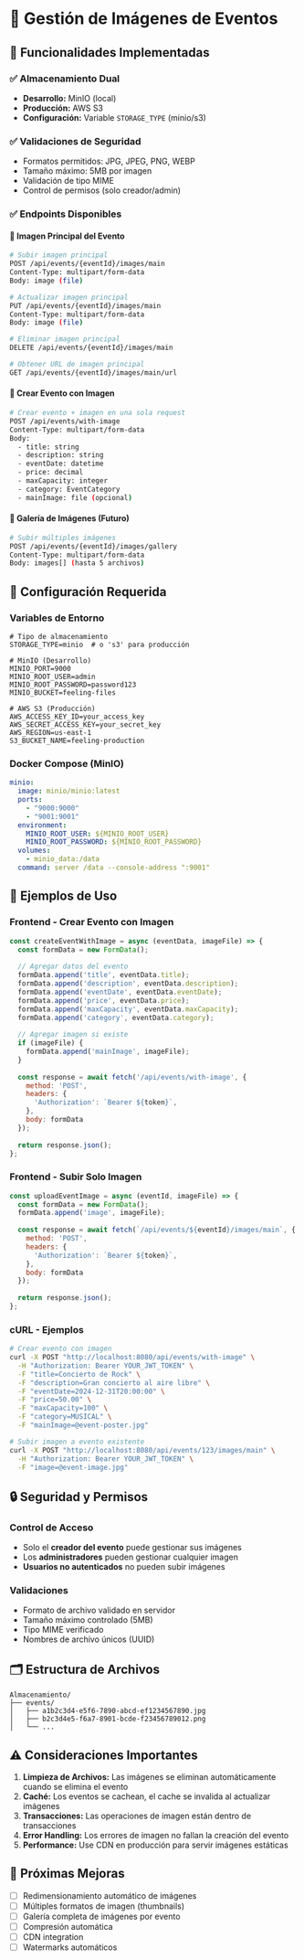 # 📸 Gestión de Imágenes de Eventos

## 🎯 Funcionalidades Implementadas

### ✅ **Almacenamiento Dual**
- **Desarrollo:** MinIO (local)
- **Producción:** AWS S3
- **Configuración:** Variable `STORAGE_TYPE` (minio/s3)

### ✅ **Validaciones de Seguridad**
- Formatos permitidos: JPG, JPEG, PNG, WEBP
- Tamaño máximo: 5MB por imagen
- Validación de tipo MIME
- Control de permisos (solo creador/admin)

### ✅ **Endpoints Disponibles**

#### 🔵 **Imagen Principal del Evento**

```bash
# Subir imagen principal
POST /api/events/{eventId}/images/main
Content-Type: multipart/form-data
Body: image (file)

# Actualizar imagen principal
PUT /api/events/{eventId}/images/main
Content-Type: multipart/form-data
Body: image (file)

# Eliminar imagen principal
DELETE /api/events/{eventId}/images/main

# Obtener URL de imagen principal
GET /api/events/{eventId}/images/main/url
```

#### 🔵 **Crear Evento con Imagen**

```bash
# Crear evento + imagen en una sola request
POST /api/events/with-image
Content-Type: multipart/form-data
Body: 
  - title: string
  - description: string
  - eventDate: datetime
  - price: decimal
  - maxCapacity: integer
  - category: EventCategory
  - mainImage: file (opcional)
```

#### 🔵 **Galería de Imágenes (Futuro)**

```bash
# Subir múltiples imágenes
POST /api/events/{eventId}/images/gallery
Content-Type: multipart/form-data
Body: images[] (hasta 5 archivos)
```

## 🔧 **Configuración Requerida**

### **Variables de Entorno**

```env
# Tipo de almacenamiento
STORAGE_TYPE=minio  # o 's3' para producción

# MinIO (Desarrollo)
MINIO_PORT=9000
MINIO_ROOT_USER=admin
MINIO_ROOT_PASSWORD=password123
MINIO_BUCKET=feeling-files

# AWS S3 (Producción)
AWS_ACCESS_KEY_ID=your_access_key
AWS_SECRET_ACCESS_KEY=your_secret_key
AWS_REGION=us-east-1
S3_BUCKET_NAME=feeling-production
```

### **Docker Compose (MinIO)**

```yaml
minio:
  image: minio/minio:latest
  ports:
    - "9000:9000"
    - "9001:9001"
  environment:
    MINIO_ROOT_USER: ${MINIO_ROOT_USER}
    MINIO_ROOT_PASSWORD: ${MINIO_ROOT_PASSWORD}
  volumes:
    - minio_data:/data
  command: server /data --console-address ":9001"
```

## 📝 **Ejemplos de Uso**

### **Frontend - Crear Evento con Imagen**

```javascript
const createEventWithImage = async (eventData, imageFile) => {
  const formData = new FormData();
  
  // Agregar datos del evento
  formData.append('title', eventData.title);
  formData.append('description', eventData.description);
  formData.append('eventDate', eventData.eventDate);
  formData.append('price', eventData.price);
  formData.append('maxCapacity', eventData.maxCapacity);
  formData.append('category', eventData.category);
  
  // Agregar imagen si existe
  if (imageFile) {
    formData.append('mainImage', imageFile);
  }
  
  const response = await fetch('/api/events/with-image', {
    method: 'POST',
    headers: {
      'Authorization': `Bearer ${token}`,
    },
    body: formData
  });
  
  return response.json();
};
```

### **Frontend - Subir Solo Imagen**

```javascript
const uploadEventImage = async (eventId, imageFile) => {
  const formData = new FormData();
  formData.append('image', imageFile);
  
  const response = await fetch(`/api/events/${eventId}/images/main`, {
    method: 'POST',
    headers: {
      'Authorization': `Bearer ${token}`,
    },
    body: formData
  });
  
  return response.json();
};
```

### **cURL - Ejemplos**

```bash
# Crear evento con imagen
curl -X POST "http://localhost:8080/api/events/with-image" \
  -H "Authorization: Bearer YOUR_JWT_TOKEN" \
  -F "title=Concierto de Rock" \
  -F "description=Gran concierto al aire libre" \
  -F "eventDate=2024-12-31T20:00:00" \
  -F "price=50.00" \
  -F "maxCapacity=100" \
  -F "category=MUSICAL" \
  -F "mainImage=@event-poster.jpg"

# Subir imagen a evento existente
curl -X POST "http://localhost:8080/api/events/123/images/main" \
  -H "Authorization: Bearer YOUR_JWT_TOKEN" \
  -F "image=@event-image.jpg"
```

## 🔒 **Seguridad y Permisos**

### **Control de Acceso**
- Solo el **creador del evento** puede gestionar sus imágenes
- Los **administradores** pueden gestionar cualquier imagen
- **Usuarios no autenticados** no pueden subir imágenes

### **Validaciones**
- Formato de archivo validado en servidor
- Tamaño máximo controlado (5MB)
- Tipo MIME verificado
- Nombres de archivo únicos (UUID)

## 🗂️ **Estructura de Archivos**

```
Almacenamiento/
├── events/
│   ├── a1b2c3d4-e5f6-7890-abcd-ef1234567890.jpg
│   ├── b2c3d4e5-f6a7-8901-bcde-f23456789012.png
│   └── ...
```

## ⚠️ **Consideraciones Importantes**

1. **Limpieza de Archivos:** Las imágenes se eliminan automáticamente cuando se elimina el evento
2. **Caché:** Los eventos se cachean, el cache se invalida al actualizar imágenes
3. **Transacciones:** Las operaciones de imagen están dentro de transacciones
4. **Error Handling:** Los errores de imagen no fallan la creación del evento
5. **Performance:** Use CDN en producción para servir imágenes estáticas

## 🚀 **Próximas Mejoras**

- [ ] Redimensionamiento automático de imágenes
- [ ] Múltiples formatos de imagen (thumbnails)
- [ ] Galería completa de imágenes por evento
- [ ] Compresión automática
- [ ] CDN integration
- [ ] Watermarks automáticos